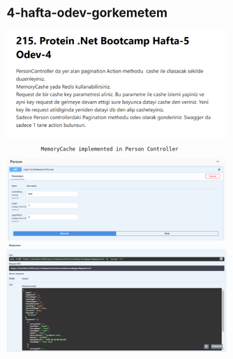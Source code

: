 # 4-hafta-odev-gorkemetem

![swagger](ScreenShots/Homework4.PNG)

               MemoryCache implemented in Person Controller
![swagger](ScreenShots/Person.PNG)
![swagger](ScreenShots/Person2.PNG)
